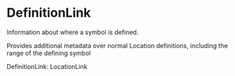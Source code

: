 # DefinitionLink

Information about where a symbol is defined.

Provides additional metadata over normal Location definitions, including the range of the defining symbol

DefinitionLink: LocationLink

